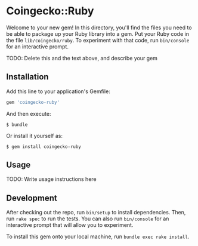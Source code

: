 # Coingecko::Ruby

Welcome to your new gem! In this directory, you'll find the files you need to be able to package up your Ruby library into a gem. Put your Ruby code in the file `lib/coingecko/ruby`. To experiment with that code, run `bin/console` for an interactive prompt.

TODO: Delete this and the text above, and describe your gem

## Installation

Add this line to your application's Gemfile:

```ruby
gem 'coingecko-ruby'
```

And then execute:

    $ bundle

Or install it yourself as:

    $ gem install coingecko-ruby

## Usage

TODO: Write usage instructions here

## Development

After checking out the repo, run `bin/setup` to install dependencies. Then, run `rake spec` to run the tests. You can also run `bin/console` for an interactive prompt that will allow you to experiment.

To install this gem onto your local machine, run `bundle exec rake install`. 